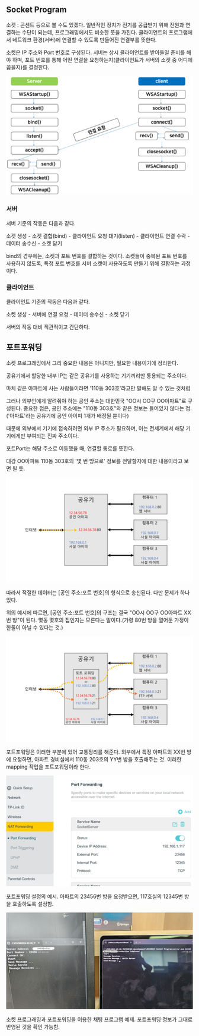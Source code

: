 ## Socket Program

소켓 : 콘센트 등으로 볼 수도 있겠다. 일반적인 장치가 전기를 공급받기 위해 전원과 연결하는 수단이 되는데, 프로그래밍에서도 비슷한 뜻을 가진다. 클라이언트의 프로그램에서 네트워크 환경(서버)에 연결할 수 있도록 만들어진 연결부를 뜻한다.

소켓은 IP 주소와 Port 번호로 구성된다. 서버는 상시 클라이언트를 받아들일 준비를 해야 하며, 포트 번호를 통해 어떤 연결을 요청하는지(클라이언트가 서버의 소켓 중 어디에 꼽을지)를 결정한다.



![socketProgramming](./fig/socketProgramming.png)

### 서버

서버 기준의 작동은 다음과 같다.

소켓 생성 - 소켓 결합(bind) - 클라이언트 요청 대기(listen) - 클라이언트 연결 수락 - 데이터 송수신 - 소켓 닫기

bind의 경우에는, 소켓과 포트 번호를 결합하는 것이다. 소켓들이 중복된 포트 번호를 사용하지 않도록, 특정 포트 번호를 서버 소켓이 사용하도록 만들기 위해 결합하는 과정이다.



### 클라이언트

클라이언트 기준의 작동은 다음과 같다.

소켓 생성 - 서버에 연결 요청 - 데이터 송수신 - 소켓 닫기

서버의 작동 대비 직관적이고 간단하다.









## 포트포워딩

소켓 프로그래밍에서 그리 중요한 내용은 아니지만, 필요한 내용이기에 정리한다.

공유기에서 할당한 내부 IP는 같은 공유기를 사용하는 기기끼리만 통용되는 주소이다.

마치 같은 아파트에 사는 사람들이라면 '110동 303호'라고만 말해도 알 수 있는 것처럼

그러나 외부인에게 알려줘야 하는 공인 주소는 대한민국 "OO시 OO구 OO아파트"로 구성된다. 중요한 점은, 공인 주소에는 "110동 303호"와 같은 정보는 들어있지 않다는 점. ('아파트'라는 공유기에 공인 아이피 1개가 배정될 뿐이다)

때문에 외부에서 기기에 접속하려면 외부 IP 주소가 필요하며, 이는 전세계에서 해당 기기에게만 부여되는 진짜 주소이다.

포트Port는 해당 주소로 이동했을 때, 연결할 통로를 뜻한다.

대강 OO아파트 110동 303호의 '몇 번 방으로' 정보를 전달할지에 대한 내용이라고 보면 될 듯.

![ifNoPortForwarding](./fig/ifNoPortForwarding.png)

따라서 적절한 데이터는 [공인 주소:포트 번호]의 형식으로 송신된다. 다만 문제가 하나 있다.

위의 예시에 따르면, [공인 주소:포트 번호]의 구조는 결국 "OO시 OO구 OO아파트 XX번 방"이 된다. 몇동 몇호의 집인지는 모른다는 말이다.(가령 80번 방을 열어둔 가정이 한둘이 아닐 수 있다는 것.)

![ifPortForwarding](./fig/ifPortForwarding.png)

포트포워딩은 이러한 부분에 있어 교통정리를 해준다. 외부에서 특정 아파트의 XX번 방에 요청하면, 아파트 경비실에서 110동 203호의 YY번 방을 호출해주는 것. 이러한 mapping 작업을 포트포워딩이라 한다.

![forwardedPort](./fig/forwardedPort.png)

포트포워딩 설정의 예시. 아파트의 23456번 방을 요청받으면, 117호실의 12345번 방을 호출하도록 설정함.

![chattingEx](./fig/chattingEx.png)

소켓 프로그래밍과 포트포워딩을 이용한 채팅 프로그램 예제. 포트포워딩 정보가 그대로 반영된 것을 확인 가능함.

